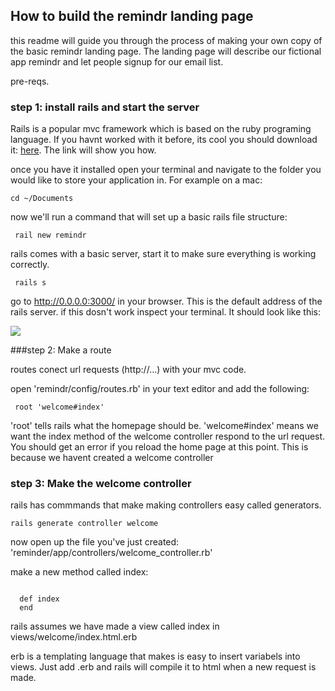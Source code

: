 ## How to build the remindr landing page

this readme will guide you through the process of making your own copy of the basic remindr landing page. The landing page will describe our fictional app remindr and let people signup for our email list.

pre-reqs.


### step 1: install rails and start the server
Rails is a popular mvc framework which is based on the ruby programing language. If you havnt worked with it before, its cool you should download it: <a href="http://installrails.com/"> here</a>. The link will show you how.

once you have it installed open your terminal and navigate to the folder you would like to store your application in. For example on a mac:

<code>cd ~/Documents </code>

now we'll run a command that will set up a basic rails file structure:

<code> rail new remindr </code>

rails comes with a basic server, start it to make sure everything is working correctly.

<code> rails s </code>

go to <a href="http://0.0.0.0:3000/"> http://0.0.0.0:3000/ </a> in your browser. This is the default address of the rails server. if this dosn't work inspect your terminal. It should look like this:

<img src="http://guides.rubyonrails.org/images/getting_started/rails_welcome.png">

###step 2: Make a route

routes conect url requests (http://...) with your mvc code.

open 'remindr/config/routes.rb' in your text editor and add the following:

<code> root 'welcome#index' </code>

'root' tells rails what the homepage should be. 'welcome#index' means we want the index method of the welcome controller respond to the url request. You should get an error if you reload the home page at this point. This is because we havent created a welcome controller



### step 3: Make the welcome controller

rails has commmands that make making controllers easy called generators. 

<code>rails generate controller welcome</code>

now open up the file you've just created: 'reminder/app/controllers/welcome_controller.rb'

make a new method called index:

<code>
  def index
  end
</code>

rails assumes we have made a view called index in views/welcome/index.html.erb

erb is a templating language that makes is easy to insert variabels into views. Just add .erb and rails will compile it to html when a new request is made.



